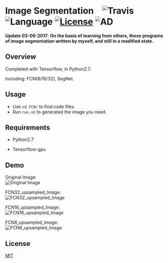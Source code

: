 
# Image Segmentation　![Travis](https://img.shields.io/codecov/c/github/codecov/example-python.svg) ![Language](https://img.shields.io/badge/language-Python-orange.svg) [![License](https://img.shields.io/badge/license-MIT-blue.svg)](./LICENSE.md) ![AD](https://img.shields.io/badge/Image-Segment-ff69b4.svg)
 
__Update 03-06-2017__:   __On the basis of learning from others, these programs of image segmentation written by myself, and still in a modified state.__

## Overview


Completed with Tensorflow, in Python2.7.

Including: FCN(8/16/32), SegNet.

## Usage 

- Use ```cd FCN/``` to find code files.
- Run ```run.sh``` to generated the image you need.

## Requirements

   * Python2.7

   * Tensorflow-gpu

## Demo 

Original Image:<br>
![Original Image](https://github.com/JNingWei/Image-Segmentation/blob/master/FCN/test_data/Elegent_Girl.jpg)

FCN32_upsampled_Image:<br>
![FCN32_upsampled_Image](https://github.com/JNingWei/Image-Segmentation/blob/master/FCN/generated_image/fcn32_upsampled.jpg)

FCN16_upsampled_Image:<br>
![FCN16_upsampled_Image](https://github.com/JNingWei/Image-Segmentation/blob/master/FCN/generated_image/fcn16_upsampled.jpg)

FCN8_upsampled_Image:<br>
![FCN8_upsampled_Image](https://github.com/JNingWei/Image-Segmentation/blob/master/FCN/generated_image/fcn8_upsampled.jpg)

## License

[MIT](https://github.com/JNingWei/Image_Segmentation/blob/master/LICENSE.md)


